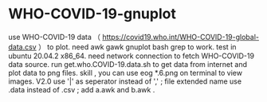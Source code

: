 # WHO-COVID-19-gnuplot
use WHO-COVID-19 data （ https://covid19.who.int/WHO-COVID-19-global-data.csv ） to plot.
need awk gawk gnuplot bash grep to work.
test in ubuntu 20.04.2 x86_64.
need network connection to fetch WHO-COVID-19 data source.
run get.who.COVID-19.data.sh to get data from internet and plot data to png files.
skill , you can use eog *.6.png on terminal to view images.
V2.0 use '|' as seperator instead of ',' ; file extended name use .data instead of .csv ; add a.awk and b.awk .
